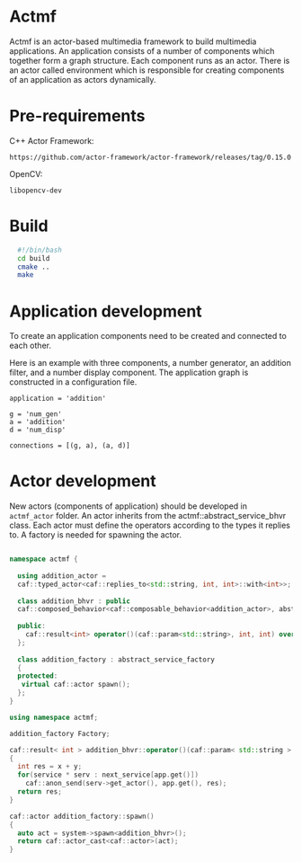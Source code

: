 Actmf
=====

Actmf is an actor-based multimedia framework to build multimedia applications. An application consists of a number of components which together form a graph structure. Each component runs as an actor. There is an actor called environment which is responsible for creating components of an application as actors dynamically.

Pre-requirements
================

C++ Actor Framework:
```
https://github.com/actor-framework/actor-framework/releases/tag/0.15.0
```

OpenCV:
```
libopencv-dev
```

Build
===============
```bash
  #!/bin/bash
  cd build
  cmake ..
  make
```


Application development
===========

To create an application components need to be created and connected to each other.

Here is an example with three components, a number generator, an addition filter, and a number display component. The application graph is constructed in a configuration file.

```
application = 'addition'

g = 'num_gen'
a = 'addition'
d = 'num_disp'

connections = [(g, a), (a, d)]
```

Actor development
=======================

New actors (components of application) should be developed in ```actmf_actor``` folder. An actor inherits from the actmf::abstract_service_bhvr class. Each actor must define the operators according to the types it replies to. A factory is needed for spawning the actor.

```c++

namespace actmf {
  
  using addition_actor = 
  caf::typed_actor<caf::replies_to<std::string, int, int>::with<int>>;
  
  class addition_bhvr : public
  caf::composed_behavior<caf::composable_behavior<addition_actor>, abstract_service_bhvr> {
  
  public:
    caf::result<int> operator()(caf::param<std::string>, int, int) override;  
  };
  
  class addition_factory : abstract_service_factory
  {
  protected:
   virtual caf::actor spawn();
  };
}

using namespace actmf;

addition_factory Factory;

caf::result< int > addition_bhvr::operator()(caf::param< std::string > app, int x, int y)
{
  int res = x + y;
  for(service * serv : next_service[app.get()])
    caf::anon_send(serv->get_actor(), app.get(), res);
  return res;
}

caf::actor addition_factory::spawn()
{
  auto act = system->spawn<addition_bhvr>();
  return caf::actor_cast<caf::actor>(act);
}
```
